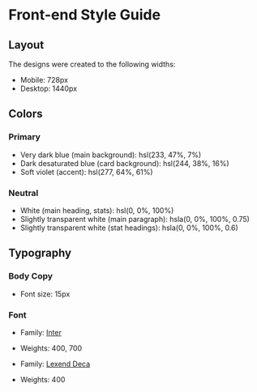 # Front-end Style Guide

## Layout

The designs were created to the following widths:

- Mobile: 728px
- Desktop: 1440px

## Colors

### Primary

- Very dark blue (main background): hsl(233, 47%, 7%)
- Dark desaturated blue (card background): hsl(244, 38%, 16%)
- Soft violet (accent): hsl(277, 64%, 61%)

### Neutral

- White (main heading, stats): hsl(0, 0%, 100%)
- Slightly transparent white (main paragraph): hsla(0, 0%, 100%, 0.75)
- Slightly transparent white (stat headings): hsla(0, 0%, 100%, 0.6)

## Typography

### Body Copy

- Font size: 15px

### Font

- Family: [Inter](https://fonts.google.com/specimen/Inter)
<!-- Follow the link to get font families -->
- Weights: 400, 700

- Family: [Lexend Deca](https://fonts.google.com/specimen/Lexend+Deca)
<!-- Follow the link to get font families -->
- Weights: 400

